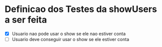 # Definicao dos Testes da showUsers a ser feita 

- [x] Usuario nao pode usar o show se ele nao estiver conta
- [ ] Usuario deve conseguir usar o show se ele estiver conta
